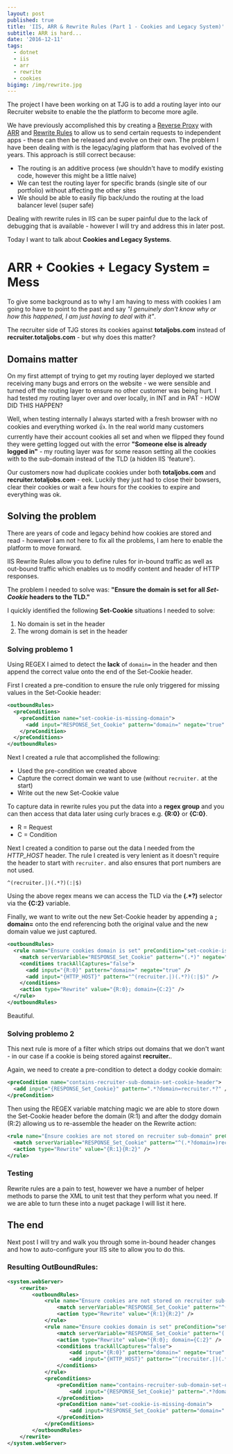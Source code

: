 ```yaml
---
layout: post
published: true
title: 'IIS, ARR & Rewrite Rules (Part 1 - Cookies and Legacy System)'
subtitle: ARR is hard...
date: '2016-12-11'
tags:
  - dotnet
  - iis
  - arr
  - rewrite
  - cookies
bigimg: /img/rewrite.jpg
---
```

The project I have been working on at TJG is to add a routing layer into our Recruiter website to enable the 
the platform to become more agile.

We have previously accomplished this by creating a [Reverse Proxy](https://en.wikipedia.org/wiki/Reverse_proxy) with [ARR](https://www.iis.net/downloads/microsoft/application-request-routing) and [Rewrite Rules](https://www.iis.net/learn/extensions/url-rewrite-module/creating-rewrite-rules-for-the-url-rewrite-module) to allow us to send certain requests to independent apps - these can then be released and evolve on their own. The problem I have been dealing with is the legacy/aging platform that has evolved of the years. This approach is still correct because:

- The routing is an additive process (we shouldn't have to modify existing code, however this might be a little naive)
- We can test the routing layer for specific brands (single site of our portfolio) without affecting the other sites
- We should be able to easily flip back/undo the routing at the load balancer level (super safe)
  
Dealing with rewrite rules in IIS can be super painful due to the lack of debugging that is available - however I will try and address this in later post.

Today I want to talk about **Cookies and Legacy Systems**.

 
# ARR + Cookies + Legacy System = Mess
To give some background as to why I am having to mess with cookies I am going to have to point to the past and say _"I genuinely don't know why or how this happened, I am just having to deal with it"_. 

The recruiter side of TJG stores its cookies against **totaljobs.com** instead of **recruiter.totaljobs.com** - but why does this matter?

## Domains matter
On my first attempt of trying to get my routing layer deployed we started receiving many bugs and errors on the website - we were sensible and turned off the routing layer to ensure no other customer was being hurt. I had tested my routing layer over and over locally, in INT and in PAT - HOW DID THIS HAPPEN?

Well, when testing internally I always started with a fresh browser with no cookies and everything worked :thumbsup:. In the real world many customers currently have their account cookies all set and when we flipped they found they were getting logged out with the error **"Someone else is already logged in"** - my routing layer was for some reason setting all the cookies with to the sub-domain instead of the TLD (a hidden IIS 'feature').

Our customers now had duplicate cookies under both **totaljobs.com** and **recruiter.totaljobs.com** - eek. Luckily they just had to close their bowsers, clear their cookies or wait a few hours for the cookies to expire and everything was ok.

## Solving the problem
There are years of code and legacy behind how cookies are stored and read - however I am not here to fix all the problems, I am here to enable the platform to move forward.

IIS Rewrite Rules allow you to define rules for in-bound traffic as well as out-bound traffic which enables us to modify content and header of HTTP responses.

The problem I needed to solve was: 
**"Ensure the domain is set for all _Set-Cookie_ headers to the TLD."**

I quickly identified the following **Set-Cookie** situations I needed to solve:

  1. No domain is set in the header
  1. The wrong domain is set in the header
  
### Solving problemo 1
Using REGEX I aimed to detect the **lack** of ``domain=`` in the header and then append the correct value onto the end of the Set-Cookie header.

First I created a pre-condition to ensure the rule only triggered for missing values in the Set-Cookie header:

```xml
<outboundRules>
  <preConditions>
    <preCondition name="set-cookie-is-missing-domain">
      <add input="RESPONSE_Set_Cookie" pattern="domain=" negate="true" />
    </preCondition>
  </preConditions>
</outboundRules>
```

Next I created a rule that accomplished the following:

  - Used the pre-condition we created above
  - Capture the correct domain we want to use (without ``recruiter.`` at the start)
  - Write out the new Set-Cookie value
  
To capture data in rewrite rules you put the data into a **regex group** and you can then access that data later using curly braces e.g. **{R:0}** or **{C:0}**.

  - R = Request
  - C = Condition

Next I created a condition to parse out the data I needed from the _HTTP_HOST_ header. The rule I created is very lenient as it doesn't require the header to start with `recruiter.` and also ensures that port numbers are not used.
```regex
^(recruiter.|)(.*?)(:|$)
```

Using the above regex means we can access the TLD via the **(.*?)** selector via the **{C:2}** variable.

Finally, we want to write out the new Set-Cookie header by appending a **; domain=** onto the end referencing both the original value and the new domain value we just captured.

```xml
<outboundRules>
  <rule name="Ensure cookies domain is set" preCondition="set-cookie-is-missing-domain">
    <match serverVariable="RESPONSE_Set_Cookie" pattern="(.*)" negate="false" />
    <conditions trackAllCaptures="false">
      <add input="{R:0}" pattern="domain=" negate="true" />
      <add input="{HTTP_HOST}" pattern="^(recruiter.|)(.*?)(:|$)" />
    </conditions>
    <action type="Rewrite" value="{R:0}; domain={C:2}" />
  </rule>
</outboundRules>
```

Beautiful.


### Solving problemo 2
This next rule is more of a filter which strips out domains that we don't want - in our case if a cookie is being stored against **recruiter.**. 

Again, we need to create a pre-condition to detect a dodgy cookie domain:

```xml
<preCondition name="contains-recruiter-sub-domain-set-cookie-header">
  <add input="{RESPONSE_Set_Cookie}" pattern=".*?domain=recruiter.*?" />
</preCondition>
```

Then using the REGEX variable matching magic we are able to store down the Set-Cookie header before the domain (R:1) and after the dodgy domain (R:2) allowing us to re-assemble the header on the Rewrite action:

```xml
<rule name="Ensure cookies are not stored on recruiter sub-domain" preCondition="contains-recruiter-sub-domain-set-cookie-header">
  <match serverVariable="RESPONSE_Set_Cookie" pattern="^(.*?domain=)recruiter\.(.*?)$" negate="false" />
  <action type="Rewrite" value="{R:1}{R:2}" /> 
</rule>
```

### Testing
Rewrite rules are a pain to test, however we have a number of helper methods to parse the XML to unit test that they perform what you need. If we are able to turn these into a nuget package I will list it here.


## The end
Next post I will try and walk you through some in-bound header changes and how to auto-configure your IIS site to allow you to do this.

### Resulting OutBoundRules:

```xml
<system.webServer>
    <rewrite>
        <outboundRules>
            <rule name="Ensure cookies are not stored on recruiter sub-domain" preCondition="contains-recruiter-sub-domain-set-cookie-header">
                <match serverVariable="RESPONSE_Set_Cookie" pattern="^(.*?domain=)recruiter\.(.*?)$" negate="false" />
                <action type="Rewrite" value="{R:1}{R:2}" />
            </rule>
            <rule name="Ensure cookies domain is set" preCondition="set-cookie-is-missing-domain">
                <match serverVariable="RESPONSE_Set_Cookie" pattern="(.*)" negate="false" />
                <action type="Rewrite" value="{R:0}; domain={C:2}" />
                <conditions trackAllCaptures="false">
                    <add input="{R:0}" pattern="domain=" negate="true" />
                    <add input="{HTTP_HOST}" pattern="^(recruiter.|)(.*?)(:|$)" />
                </conditions>
            </rule>
            <preConditions>
                <preCondition name="contains-recruiter-sub-domain-set-cookie-header">
                    <add input="{RESPONSE_Set_Cookie}" pattern=".*?domain=recruiter.*?" />
                </preCondition>
                <preCondition name="set-cookie-is-missing-domain">
                    <add input="RESPONSE_Set_Cookie" pattern="domain=" negate="true" />
                </preCondition>
            </preConditions>
        </outboundRules>
    </rewrite>
</system.webServer>
```








